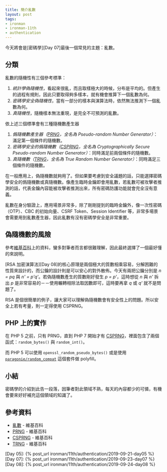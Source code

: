 ```yaml
---
title: 簡介亂數
layout: post
tags:
- ironman
- ironman-11th
- authentication
---
```


今天將會是[密碼學][Day 07]最後一個常見的主題：亂數。

## 分類

亂數的隨機性有三個參考標準：

1. *統計學偽隨機性*，看起來很亂，而且取樣極大的時候，分布是平均的。但產生的過程有規則，因此只要取得夠多樣本，就有機會推算下一個亂數為何。
2. *密碼學安全偽隨機性*，當有一部分的樣本與演算法時，依然無法推測下一個亂數為何。
3. *真隨機性*，隨機樣本無法重現，是完全不可預測的亂數。

依上述三個標準會有三種隨機數產生器

1. *僞隨機數產生器（[PRNG][]，全名為 *Pseudo-random Number Generator*）*：滿足第一個條件的隨機數。
2. *密碼學安全的僞隨機數（[CSPRNG][]，全名為 *Cryptographically Secure Pseudo-random Number Generator*）*：同時滿足前兩個條件的隨機數。
3. *真隨機數（[TRNG][]，全名為 *True Random Number Generator*）*：同時滿足三個條件的隨機數。

在一般應用上，偽隨機數就夠用了。但如果要考慮到安全議題的話，只能選擇密碼學安全的僞隨機數或真隨機數。像產生臨時金鑰即會用亂數，若亂數可被攻擊者推測的話，代表金鑰內容能被攻擊者推測出來，所有密碼防護功能就會完全沒有意義。

亂數在身分驗證上，應用場景非常多，除了剛剛提到的臨時金鑰外，像一次性密碼（OTP）、CBC 的初始向量、CSRF Token、Session Identifier 等，非常多場景會需要用到亂數產生器，因此亂數有沒有密碼學安全是非常重要。

## 偽隨機數的風險

參考[維基百科](https://zh.wikipedia.org/wiki/%E9%9A%8F%E6%9C%BA%E6%95%B0%E7%94%9F%E6%88%90%E5%99%A8%E6%94%BB%E5%87%BB)上的資料，蠻多對筆者而言都很難理解，因此最終選擇了一個最好懂的來說明。

[RSA 加密演算法][Day 08]的核心原理是兩個極大的質數相乘容易，分解困難的性質來設計的，而公鑰的設計則是可以安心的對外散佈。今天有兩把公鑰分別是 *n = pq* 與 *n' = p'q'*。若偽隨機數產生的質數剛好發生 *p = p'*，這時想從 *n* 與 *n'* 拆出 *p* 是非常容易的－－使用輾轉相除法取因數即可，這時要再拿 *q* 或 *q'* 就不是問題了。

RSA 是個很簡單的例子，讓大家可以理解偽隨機數會有安全性上的問題。所以安全上若有考量，則一定得使用 CSPRNG。

## PHP 上的實作

在 PHP 5 之前，只有 PRNG，直到 PHP 7 開始才有 [CSPRNG](https://www.php.net/manual/en/book.csprng.php)，裡面包含了兩個函式：`random_bytes()` 與 `random_int()`。

而 PHP 5 可以使用 `openssl_random_pseudo_bytes()` 或是使用 [`paragonie/random_compat`](https://github.com/paragonie/random_compat) 這個套件做 polyfill。

## 小結

密碼學的介紹到此告一段落，因筆者對此領域不熟，每天的內容都少的可憐，有機會要來好好補充這個領域的知識了。

## 參考資料

* [亂數][] - 維基百科
* [PRNG][] - 維基百科
* [CSPRNG][] - 維基百科
* [TRNG][] - 維基百科

[亂數]: https://zh.wikipedia.org/wiki/%E9%9A%8F%E6%9C%BA%E6%95%B0
[PRNG]: https://zh.wikipedia.org/wiki/%E4%BC%AA%E9%9A%8F%E6%9C%BA%E6%95%B0%E7%94%9F%E6%88%90%E5%99%A8
[CSPRNG]: https://zh.wikipedia.org/wiki/%E5%AF%86%E7%A0%81%E5%AD%A6%E5%AE%89%E5%85%A8%E4%BC%AA%E9%9A%8F%E6%9C%BA%E6%95%B0%E7%94%9F%E6%88%90%E5%99%A8
[TRNG]: https://zh.wikipedia.org/wiki/%E7%A1%AC%E4%BB%B6%E9%9A%8F%E6%9C%BA%E6%95%B0%E7%94%9F%E6%88%90%E5%99%A8

[Day 05]: {% post_url ironman/11th/authentication/2019-09-21-day05 %}
[Day 07]: {% post_url ironman/11th/authentication/2019-09-23-day07 %}
[Day 08]: {% post_url ironman/11th/authentication/2019-09-24-day08 %}
 